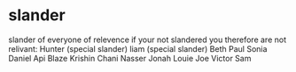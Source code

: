 # slander
slander of everyone of relevence if your not slandered you therefore are not relivant:
Hunter (special slander)
liam (special slander)
Beth
Paul
Sonia
Daniel
Api
Blaze
Krishin
Chani
Nasser
Jonah
Louie
Joe
Victor
Sam 

